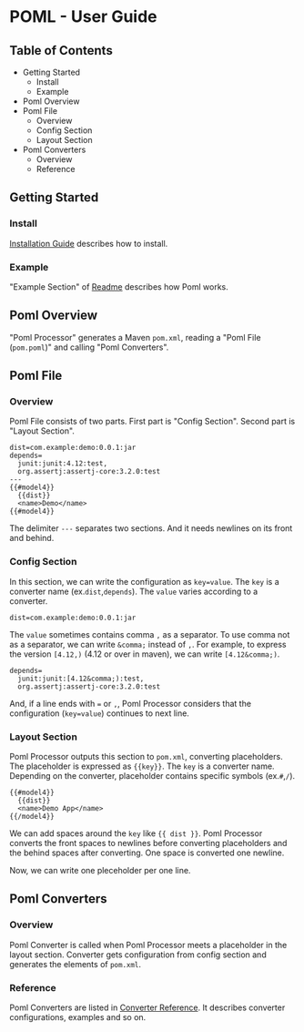 # POML -  User Guide
## Table of Contents
- Getting Started
    - Install
    - Example
- Poml Overview
- Poml File
    - Overview
    - Config Section
    - Layout Section
- Poml Converters
    - Overview
    - Reference


## Getting Started
### Install
[Installation Guide](./installation-guide.md) describes how to install.

### Example
"Example Section" of [Readme](../readme.md) describes how Poml works.


## Poml Overview
"Poml Processor" generates a Maven `pom.xml`, reading a "Poml File (`pom.poml`)" and calling  "Poml Converters".


## Poml File
### Overview
Poml File consists of two parts. First part is "Config Section". Second part is "Layout Section". 

```
dist=com.example:demo:0.0.1:jar
depends=
  junit:junit:4.12:test,
  org.assertj:assertj-core:3.2.0:test
---
{{#model4}}
  {{dist}}
  <name>Demo</name>
{{#model4}}
```

The delimiter `---` separates two sections. And it needs newlines on its front and behind.

### Config Section
In this section, we can write the configuration as `key=value`. The `key` is a converter name (ex.`dist`,`depends`). The `value` varies according to a converter. 

```
dist=com.example:demo:0.0.1:jar
```

The `value` sometimes contains comma `,` as a separator. To use comma not as a separator, we can write `&comma;` instead of `,`. For example, to express the version `[4.12,)` (4.12 or over in maven), we can write `[4.12&comma;)`.

```
depends=
  junit:junit:[4.12&comma;):test,
  org.assertj:assertj-core:3.2.0:test
```

And, if a line ends with `=` or `,`, Poml Processor considers that the configuration (`key=value`) continues to next line.

### Layout Section
Poml Processor outputs this section to `pom.xml`, converting placeholders. The placeholder is expressed as `{{key}}`. The `key` is a converter name. Depending on the converter, placeholder contains specific symbols (ex.`#`,`/`).

```
{{#model4}}
  {{dist}}
  <name>Demo App</name>
{{/model4}}
```

We can add spaces around the `key` like `{{ dist }}`. Poml Processor converts the front spaces to newlines before converting placeholders and the behind spaces after converting. One space is converted one newline.

Now, we can write one pleceholder per one line. 


## Poml Converters
### Overview
Poml Converter is called when Poml Processor meets a placeholder in the layout section. Converter gets configuration from config section and generates the elements of `pom.xml`.

### Reference
Poml Converters are listed in [Converter Reference](https://github.com/mamorum/poml/wiki). It describes converter configurations, examples and so on.
